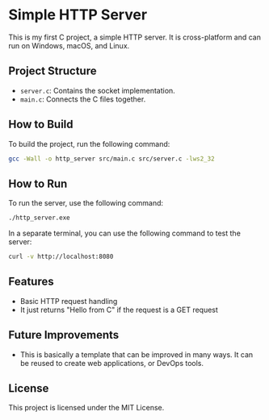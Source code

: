 # Simple HTTP Server

This is my first C project, a simple HTTP server.
It is cross-platform and can run on Windows, macOS, and Linux.

## Project Structure

- `server.c`: Contains the socket implementation.
- `main.c`: Connects the C files together.

## How to Build

To build the project, run the following command:

```sh
gcc -Wall -o http_server src/main.c src/server.c -lws2_32
```

## How to Run

To run the server, use the following command:

```sh
./http_server.exe
```

In a separate terminal, you can use the following command to test the server:

```sh
curl -v http://localhost:8080
```

## Features

- Basic HTTP request handling
- It just returns "Hello from C" if the request is a GET request

## Future Improvements

- This is basically a template that can be improved in many ways. It can be reused to create web applications, or DevOps tools.

## License

This project is licensed under the MIT License.